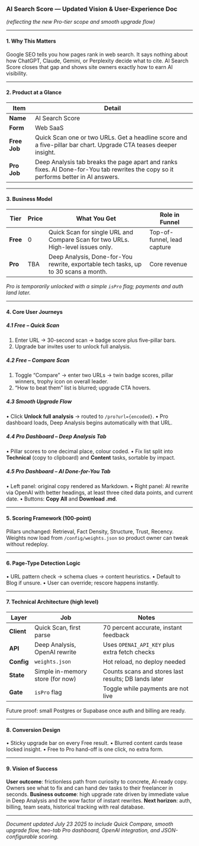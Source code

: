 ### AI Search Score — Updated Vision & User-Experience Doc

_(reflecting the new Pro-tier scope and smooth upgrade flow)_

---

#### 1. Why This Matters

Google SEO tells you how pages rank in web search. It says nothing about how
ChatGPT, Claude, Gemini, or Perplexity decide what to cite. AI Search Score
closes that gap and shows site owners exactly how to earn AI visibility.

---

#### 2. Product at a Glance

| Item         | Detail                                                                                                                              |
| ------------ | ----------------------------------------------------------------------------------------------------------------------------------- |
| **Name**     | AI Search Score                                                                                                                     |
| **Form**     | Web SaaS                                                                                                                            |
| **Free Job** | Quick Scan one or two URLs. Get a headline score and a five-pillar bar chart. Upgrade CTA teases deeper insight.                    |
| **Pro Job**  | Deep Analysis tab breaks the page apart and ranks fixes. AI Done-for-You tab rewrites the copy so it performs better in AI answers. |

---

#### 3. Business Model

| Tier     | Price | What You Get                                                                        | Role in Funnel              |
| -------- | ----- | ----------------------------------------------------------------------------------- | --------------------------- |
| **Free** | 0     | Quick Scan for single URL and Compare Scan for two URLs. High-level issues only.    | Top-of-funnel, lead capture |
| **Pro**  | TBA   | Deep Analysis, Done-for-You rewrite, exportable tech tasks, up to 30 scans a month. | Core revenue                |

_Pro is temporarily unlocked with a simple `isPro` flag; payments and auth land
later._

---

#### 4. Core User Journeys

##### 4.1 Free – Quick Scan

1. Enter URL → 30-second scan → badge score plus five-pillar bars.
2. Upgrade bar invites user to unlock full analysis.

##### 4.2 Free – Compare Scan

1. Toggle “Compare” → enter two URLs → twin badge scores, pillar winners, trophy
   icon on overall leader.
2. “How to beat them” list is blurred; upgrade CTA hovers.

##### 4.3 Smooth Upgrade Flow

• Click **Unlock full analysis** → routed to `/pro?url={encoded}`. • Pro
dashboard loads, Deep Analysis begins automatically with that URL.

##### 4.4 Pro Dashboard – Deep Analysis Tab

• Pillar scores to one decimal place, colour coded. • Fix list split into
**Technical** (copy to clipboard) and **Content** tasks, sortable by impact.

##### 4.5 Pro Dashboard – AI Done-for-You Tab

• Left panel: original copy rendered as Markdown. • Right panel: AI rewrite via
OpenAI with better headings, at least three cited data points, and current date.
• Buttons: **Copy All** and **Download .md**.

---

#### 5. Scoring Framework (100-point)

Pillars unchanged: Retrieval, Fact Density, Structure, Trust, Recency. Weights
now load from `/config/weights.json` so product owner can tweak without
redeploy.

---

#### 6. Page-Type Detection Logic

• URL pattern check → schema clues → content heuristics. • Default to Blog if
unsure. • User can override; rescore happens instantly.

---

#### 7. Technical Architecture (high level)

| Layer      | Job                              | Notes                                                |
| ---------- | -------------------------------- | ---------------------------------------------------- |
| **Client** | Quick Scan, first parse          | 70 percent accurate, instant feedback                |
| **API**    | Deep Analysis, OpenAI rewrite    | Uses `OPENAI_API_KEY` plus extra fetch checks        |
| **Config** | `weights.json`                   | Hot reload, no deploy needed                         |
| **State**  | Simple in-memory store (for now) | Counts scans and stores last results; DB lands later |
| **Gate**   | `isPro` flag                     | Toggle while payments are not live                   |

Future proof: small Postgres or Supabase once auth and billing are ready.

---

#### 8. Conversion Design

• Sticky upgrade bar on every Free result. • Blurred content cards tease locked
insight. • Free to Pro hand-off is one click, no extra form.

---

#### 9. Vision of Success

**User outcome**: frictionless path from curiosity to concrete, AI-ready copy.
Owners see what to fix and can hand dev tasks to their freelancer in seconds.
**Business outcome**: high upgrade rate driven by immediate value in Deep
Analysis and the wow factor of instant rewrites. **Next horizon**: auth,
billing, team seats, historical tracking with real database.

---

_Document updated July 23 2025 to include Quick Compare, smooth upgrade flow,
two-tab Pro dashboard, OpenAI integration, and JSON-configurable scoring._
